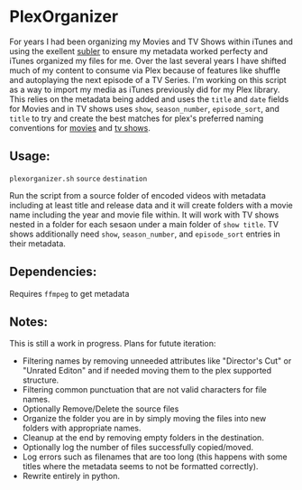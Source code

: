 # PlexOrganizer
For years I had been organizing my Movies and TV Shows within iTunes and using the exellent [subler](https://subler.org) to ensure my metadata worked perfecty and iTunes organized my files for me. Over the last several years I have shifted much of my content to consume via Plex because of features like shuffle and autoplaying the next episode of a TV Series. I'm working on this script as a way to import my media as iTunes previously did for my Plex library. This relies on the metadata being added and uses the `title` and `date` fields for Movies and in TV shows uses `show`, `season_number`, `episode_sort`, and `title` to try and create the best matches for plex's preferred naming conventions for [movies](https://support.plex.tv/articles/naming-and-organizing-your-movie-media-files/) and [tv shows](https://support.plex.tv/articles/naming-and-organizing-your-tv-show-files/).
 
## Usage:
`plexorganizer.sh` `source` `destination`

Run the script from a source folder of encoded videos with metadata including at least title and release data and it will create folders with a movie name including the year and movie file within. It will work with TV shows nested in a folder for each sesaon under a main folder of `show title`. TV shows additionally need `show`, `season_number`, and `episode_sort` entries in their metadata.

## Dependencies: 
Requires `ffmpeg` to get metadata

## Notes:
This is still a work in progress. Plans for futute iteration:
- Filtering names by removing unneeded attributes like "Director's Cut" or "Unrated Editon" and if needed moving them to the plex supported structure.
- Filtering common punctuation that are not valid characters for file names.
- Optionally Remove/Delete the source files
- Organize the folder you are in by simply moving the files into new folders with appropriate names.
- Cleanup at the end by removing empty folders in the destination.
- Optionally log the number of files successfully copied/moved.
- Log errors such as filenames that are too long (this happens with some titles where the metadata seems to not be formatted correctly).
- Rewrite entirely in python.